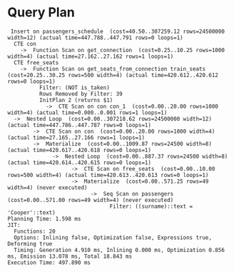 # Query Plan   
   
     Insert on passengers_schedule  (cost=40.50..307259.12 rows=24500000 width=12) (actual time=447.788..447.791 rows=0 loops=1)
      CTE con
        ->  Function Scan on get_connection  (cost=0.25..10.25 rows=1000 width=4) (actual time=27.162..27.162 rows=1 loops=1)
      CTE free_seats
        ->  Function Scan on get_seats_from_connection train_seats  (cost=20.25..30.25 rows=500 width=4) (actual time=420.612..420.612 rows=0 loops=1)
              Filter: (NOT is_taken)
              Rows Removed by Filter: 39
              InitPlan 2 (returns $1)
                ->  CTE Scan on con con_1  (cost=0.00..20.00 rows=1000 width=4) (actual time=0.000..0.001 rows=1 loops=1)
      ->  Nested Loop  (cost=0.00..307218.62 rows=24500000 width=12) (actual time=447.786..447.787 rows=0 loops=1)
            ->  CTE Scan on con  (cost=0.00..20.00 rows=1000 width=4) (actual time=27.165..27.166 rows=1 loops=1)
            ->  Materialize  (cost=0.00..1009.87 rows=24500 width=8) (actual time=420.617..420.618 rows=0 loops=1)
                  ->  Nested Loop  (cost=0.00..887.37 rows=24500 width=8) (actual time=420.614..420.615 rows=0 loops=1)
                        ->  CTE Scan on free_seats  (cost=0.00..10.00 rows=500 width=4) (actual time=420.613..420.613 rows=0 loops=1)
                        ->  Materialize  (cost=0.00..571.25 rows=49 width=4) (never executed)
                              ->  Seq Scan on passengers  (cost=0.00..571.00 rows=49 width=4) (never executed)
                                    Filter: ((surname)::text = 'Cooper'::text)
    Planning Time: 1.598 ms
    JIT:
      Functions: 20
      Options: Inlining false, Optimization false, Expressions true, Deforming true
      Timing: Generation 4.910 ms, Inlining 0.000 ms, Optimization 0.856 ms, Emission 13.078 ms, Total 18.843 ms
    Execution Time: 497.890 ms
